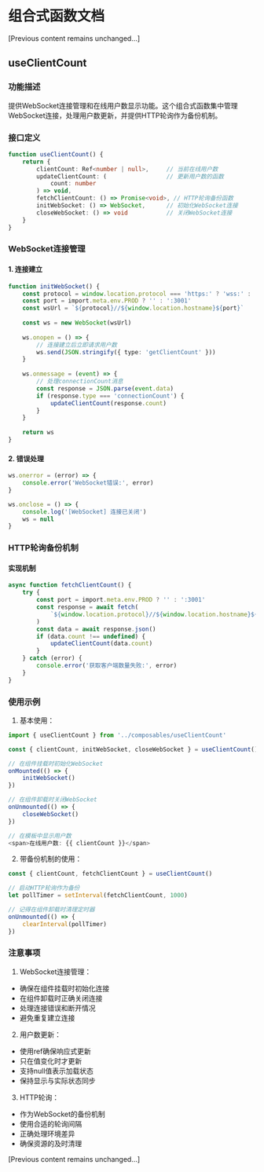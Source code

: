 # 组合式函数文档

[Previous content remains unchanged...]

## useClientCount

### 功能描述
提供WebSocket连接管理和在线用户数显示功能。这个组合式函数集中管理WebSocket连接，处理用户数更新，并提供HTTP轮询作为备份机制。

### 接口定义
```typescript
function useClientCount() {
    return {
        clientCount: Ref<number | null>,     // 当前在线用户数
        updateClientCount: (                 // 更新用户数的函数
            count: number
        ) => void,
        fetchClientCount: () => Promise<void>, // HTTP轮询备份函数
        initWebSocket: () => WebSocket,      // 初始化WebSocket连接
        closeWebSocket: () => void           // 关闭WebSocket连接
    }
}
```

### WebSocket连接管理

#### 1. 连接建立
```typescript
function initWebSocket() {
    const protocol = window.location.protocol === 'https:' ? 'wss:' : 'ws:'
    const port = import.meta.env.PROD ? '' : ':3001'
    const wsUrl = `${protocol}//${window.location.hostname}${port}`
    
    const ws = new WebSocket(wsUrl)
    
    ws.onopen = () => {
        // 连接建立后立即请求用户数
        ws.send(JSON.stringify({ type: 'getClientCount' }))
    }
    
    ws.onmessage = (event) => {
        // 处理connectionCount消息
        const response = JSON.parse(event.data)
        if (response.type === 'connectionCount') {
            updateClientCount(response.count)
        }
    }
    
    return ws
}
```

#### 2. 错误处理
```typescript
ws.onerror = (error) => {
    console.error('WebSocket错误:', error)
}

ws.onclose = () => {
    console.log('[WebSocket] 连接已关闭')
    ws = null
}
```

### HTTP轮询备份机制

#### 实现机制
```typescript
async function fetchClientCount() {
    try {
        const port = import.meta.env.PROD ? '' : ':3001'
        const response = await fetch(
            `${window.location.protocol}//${window.location.hostname}${port}/api/client-count`
        )
        const data = await response.json()
        if (data.count !== undefined) {
            updateClientCount(data.count)
        }
    } catch (error) {
        console.error('获取客户端数量失败:', error)
    }
}
```

### 使用示例

1. 基本使用：
```typescript
import { useClientCount } from '../composables/useClientCount'

const { clientCount, initWebSocket, closeWebSocket } = useClientCount()

// 在组件挂载时初始化WebSocket
onMounted(() => {
    initWebSocket()
})

// 在组件卸载时关闭WebSocket
onUnmounted(() => {
    closeWebSocket()
})

// 在模板中显示用户数
<span>在线用户数: {{ clientCount }}</span>
```

2. 带备份机制的使用：
```typescript
const { clientCount, fetchClientCount } = useClientCount()

// 启动HTTP轮询作为备份
let pollTimer = setInterval(fetchClientCount, 1000)

// 记得在组件卸载时清理定时器
onUnmounted(() => {
    clearInterval(pollTimer)
})
```

### 注意事项

1. WebSocket连接管理：
- 确保在组件挂载时初始化连接
- 在组件卸载时正确关闭连接
- 处理连接错误和断开情况
- 避免重复建立连接

2. 用户数更新：
- 使用ref确保响应式更新
- 只在值变化时才更新
- 支持null值表示加载状态
- 保持显示与实际状态同步

3. HTTP轮询：
- 作为WebSocket的备份机制
- 使用合适的轮询间隔
- 正确处理环境差异
- 确保资源的及时清理

[Previous content remains unchanged...]

